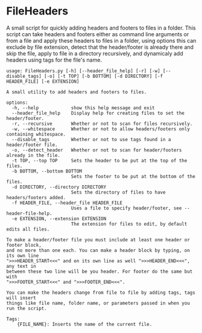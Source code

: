 # FileHeaders
A small script for quickly adding headers and footers to files in a folder.
 This script can take headers and footers either as command line arguments or from a file and apply these headers to files in a folder, using options this can exclude by file extension, detect that the header/footer is already there and skip the file, apply to file in a directory recursively, and dynamicaly add headers using tags for the file's name.
```
usage: FileHeaders.py [-h] [--header_file_help] [-r] [-w] [--disable_tags] [-o] [-t TOP] [-b BOTTOM] [-d DIRECTORY] [-f HEADER_FILE] [-e EXTENSION]

A small utility to add headers and footers to files.

options:
  -h, --help            show this help message and exit
  --header_file_help    Display help for creating files to set the header/footer.
  -r, --recursive       Whether or not to scan for files recursively.
  -w, --whitespace      Whether or not to allow headers/footers only containing whitespace.
  --disable_tags        Whether or not to use tags found in a header/footer file.
  -o, --detect_header   Whether or not to scan for header/footers already in the file.
  -t TOP, --top TOP     Sets the header to be put at the top of the files.
  -b BOTTOM, --bottom BOTTOM
                        Sets the footer to be put at the bottom of the files.
  -d DIRECTORY, --directory DIRECTORY
                        Sets the directory of files to have headers/footers added.
  -f HEADER_FILE, --header_file HEADER_FILE
                        Uses a file to specify header/footer, see --header-file-help.
  -e EXTENSION, --extension EXTENSION
                        The extension for files to edit, by default edits all files.
```
```
To make a header/footer file you must include at least one header or footer block,
and no more than one each. You can make a header block by typing, on its own line
">>>HEADER_START<<<" and on its own line as well ">>>HEADER_END<<<", any text in
between these two line will be you header. For footer do the same but with
">>>FOOTER_START<<<" and ">>>FOOTER_END<<<".

You can make the headers change from file to file by adding tags, tags will insert
things like file name, folder name, or parameters passed in when you run the script.

Tags:
    {FILE_NAME}: Inserts the name of the current file.
```
